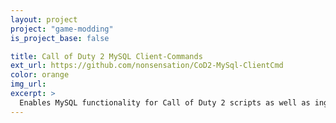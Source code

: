 ```yaml
---
layout: project
project: "game-modding"
is_project_base: false

title: Call of Duty 2 MySQL Client-Commands
ext_url: https://github.com/nonsensation/CoD2-MySql-ClientCmd
color: orange
img_url: 
excerpt: >
  Enables MySQL functionality for Call of Duty 2 scripts as well as ingame chat commands using libcod
---
```



